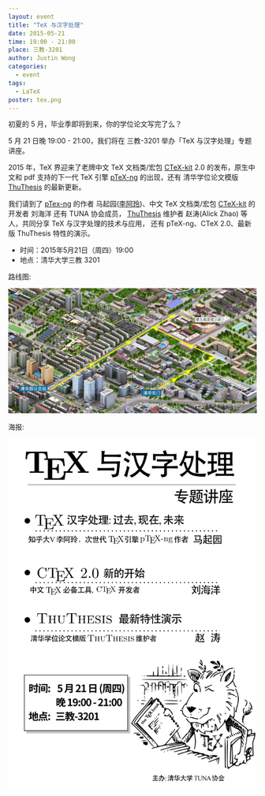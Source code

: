 ```yaml
---
layout: event
title: "TeX 与汉字处理"
date: 2015-05-21
time: 19:00 - 21:00
place: 三教-3201
author: Justin Wong
categories:
  - event
tags:
  - LaTeX
poster: tex.png
---
```


初夏的 5 月，毕业季即将到来，你的学位论文写完了么？

5 月 21 日晚 19:00 - 21:00，我们将在 三教-3201 举办「TeX 与汉字处理」专题讲座。

2015 年，TeX 界迎来了老牌中文 TeX 文档类/宏包 [CTeX-kit](ctex) 2.0 的发布，原生中文和 pdf 支持的下一代 TeX 引擎 [pTeX-ng](pTex-ng) 的出现，还有
清华学位论文模版 [ThuThesis](ThuThesis) 的最新更新。

我们请到了 [pTex-ng](pTex-ng) 的作者 马起园([李阿玲](http://www.zhihu.com/people/li-a-ling))、中文 TeX 文档类/宏包 [CTeX-kit](ctex) 的开发者 刘海洋 还有 TUNA 协会成员，
[ThuThesis](ThuThesis) 维护者 赵涛(Alick Zhao) 等人，共同分享 TeX 与汉字处理的技术与应用，
还有 pTeX-ng、CTeX 2.0、最新版 ThuThesis 特性的演示。

- 时间：2015年5月21日（周四）19:00
- 地点：清华大学三教 3201

[ctex]: https://github.com/ctex-org/ctex-kit
[pTeX-ng]: https://github.com/clerkma/ptex-ng
[ThuThesis]: https://github.com/xueruini/thuthesis

<!--more-->

路线图:

![](/assets/img/events/map_t3.png)

海报:

![](/assets/img/events/tex.png)
